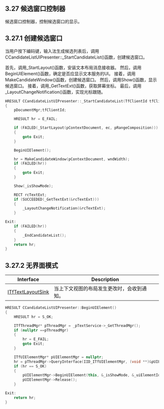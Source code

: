 ## 3.27 候选窗口控制器

候选窗口控制器，控制候选窗口的显示。

## 3.27.1 创建候选窗口

当用户按下编码键，输入法生成候选列表后，调用CCandidateListUIPresenter::_StartCandidateList()函数，创建候选窗口。

首先，调用_StartLayout()函数，安装文本布局消息接收器。
然后，调用BeginUIElement()函数，确定是否应显示文本服务的UI。
接着，调用MakeCandidateWindow()函数，创建候选窗口。
然后，调用Show()函数，显示候选窗口。
接着，调用_GetTextExt()函数，获取屏幕坐标。
最后，调用_LayoutChangeNotification()函数，实现光标跟随。

```C++
HRESULT CCandidateListUIPresenter::_StartCandidateList(TfClientId tfClientId, _In_ ITfDocumentMgr *pDocumentMgr, _In_ ITfContext *pContextDocument, TfEditCookie ec, _In_ ITfRange *pRangeComposition, UINT wndWidth)
{
	pDocumentMgr;tfClientId;

    HRESULT hr = E_FAIL;

    if (FAILED(_StartLayout(pContextDocument, ec, pRangeComposition)))
    {
        goto Exit;
    }

    BeginUIElement();

    hr = MakeCandidateWindow(pContextDocument, wndWidth);
    if (FAILED(hr))
    {
        goto Exit;
    }

    Show(_isShowMode);

    RECT rcTextExt;
    if (SUCCEEDED(_GetTextExt(&rcTextExt)))
    {
        _LayoutChangeNotification(&rcTextExt);
    }

Exit:
    if (FAILED(hr))
    {
        _EndCandidateList();
    }
    return hr;
}
```

## 3.27.2 无界面模式

Interface				|Description
-|-
[ITfTextLayoutSink][1]	|当上下文视图的布局发生更改时，会收到通知。

[1]: https://github.com/ChineseInputMethod/Interface/blob/master/TextService/ITfTextLayoutSink.md

```C++
HRESULT CCandidateListUIPresenter::BeginUIElement()
{
    HRESULT hr = S_OK;

    ITfThreadMgr* pThreadMgr = _pTextService->_GetThreadMgr();
    if (nullptr ==pThreadMgr)
    {
        hr = E_FAIL;
        goto Exit;
    }

    ITfUIElementMgr* pUIElementMgr = nullptr;
    hr = pThreadMgr->QueryInterface(IID_ITfUIElementMgr, (void **)&pUIElementMgr);
    if (hr == S_OK)
    {
        pUIElementMgr->BeginUIElement(this, &_isShowMode, &_uiElementId);
        pUIElementMgr->Release();
    }

Exit:
    return hr;
}
```